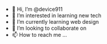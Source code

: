 - 👋 Hi, I’m @device911
- 👀 I’m interested in learning new tech
- 🌱 I’m currently learning web design
- 💞️ I’m looking to collaborate on 
- 📫 How to reach me ...

<!---
device911/device911 is a ✨ special ✨ repository because its `README.md` (this file) appears on your GitHub profile.
You can click the Preview link to take a look at your changes.
--->
